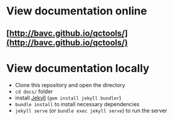 # View documentation online

## [http://bavc.github.io/qctools/](http://bavc.github.io/qctools/)

# View documentation locally

* Clone this repository and open the directory
* `cd docs/` folder
* install [Jekyll](https://jekyllrb.com/) (`gem install jekyll bundler`)
* `bundle install` to install necessary dependencies
* `jekyll serve` (or `bundle exec jekyll serve`) to run the server
